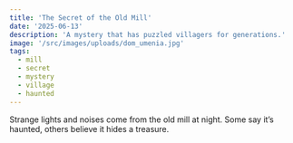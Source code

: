 ```yaml
---
title: 'The Secret of the Old Mill'
date: '2025-06-13'
description: 'A mystery that has puzzled villagers for generations.'
image: '/src/images/uploads/dom_umenia.jpg'
tags:
  - mill
  - secret
  - mystery
  - village
  - haunted
---
```


Strange lights and noises come from the old mill at night. Some say it’s haunted, others believe it hides a treasure.
